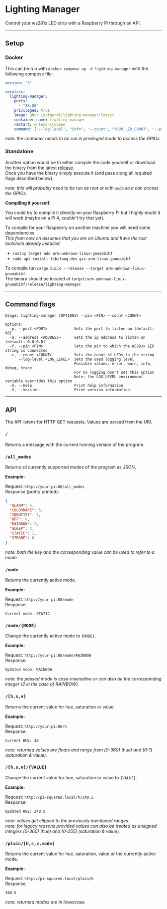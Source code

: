 # **Lighting Manager**

Control your ws281x LED strip with a Raspberry Pi through an API.

---

## **Setup**

### **Docker**

This can be run with `docker-compose up -d lighting-manager` with the following compose file:

```yml
version: "3"

services:
  lighting-manager:
    ports:
      - "88:88"
    privileged: true
    image: ghcr.io/fgardt/lighting-manager:latest
    container_name: lighting-manager
    restart: unless-stopped
    command: ["--log-level", "info", "--count", "YOUR_LED_COUNT", "--pin", "YOUR_PIN"]
```

_note: the container needs to be run in privileged mode to access the GPIOs._

### **Standalone**

Another option would be to either compile the code yourself or download the binary from the latest [release](https://github.com/fgardt/lighting-manager/releases).\
Once you have the binary simply execute it (and pass along all required flags described below).

_note: this will probably need to be run as root or with `sudo` so it can access the GPIOs._

**Compiling it yourself:**

You could try to compile it directly on your Raspberry Pi but I highly doubt it will work (maybe on a Pi 4, couldn't try that yet).

To compile for your Raspberry on another machine you will need some dependencies.\
_This from now on assumes that you are on Ubuntu and have the rust toolchain already installed._

- `rustup target add arm-unknown-linux-gnueabihf`
- `sudo apt install libclang-dev gcc-arm-linux-gnueabihf`

To compile run `cargo build --release --target arm-unknown-linux-gnueabihf`.\
The binary should be located at `target/arm-unknown-linux-gnueabihf/release/lighting-manager`.

---

## **Command flags**

```text
Usage: lighting-manager [OPTIONS] --pin <PIN> --count <COUNT>

Options:
  -p, --port <PORT>            Sets the port to listen on [default: 88]
  -a, --address <ADDRESS>      Sets the ip address to listen on [default: 0.0.0.0]
  -P, --pin <PIN>              Sets the pin to which the WS281x LED string is connected
  -c, --count <COUNT>          Sets the count of LEDs in the string
      --log-level <LOG_LEVEL>  Sets the used logging level
                               Possible values: error, warn, info, debug, trace
                               For no logging don't set this option
                               Note: the LOG_LEVEL environment variable overrides this option
  -h, --help                   Print help information
  -V, --version                Print version information
```

---

## **API**

The API listens for HTTP GET requests. Values are parsed from the URI.

### `/`

Returns a message with the current running version of the program.

### `/all_modes`

Returns all currently supported modes of the program as JSON.

**Example:**

Request: `http://your-pi:88/all_modes`\
Response (pretty printed):

```json
{
  "ALARM": 4,
  "COLORRAPE": 5,
  "IDENTIFY": 7,
  "OFF": 0,
  "RAINBOW": 2,
  "SLEEP": 3,
  "STATIC": 1,
  "STROBE": 6
}
```

_note: both the key and the corresponding value can be used to refer to a mode._

### `/mode`

Returns the currently active mode.

**Example:**

Request: `http://your-pi:88/mode`\
Response:

```text
Current mode: STATIC
```

### `/mode/{MODE}`

Change the currently active mode to `{MODE}`.

**Example:**

Request: `http://your-pi:88/mode/RAINBOW`\
Response:

```text
Updated mode: RAINBOW
```

_note: the passed mode is case-insensitive or can also be the corresponding integer (2 in the case of RAINBOW)._

### `/[h,s,v]`

Returns the current value for hue, saturation or value.

**Example:**

Request: `http://your-pi:88/h`\
Response:

```text
Current HUE: 30
```

_note: returned values are floats and range from [0-360) (hue) and [0-1] (saturation & value)._

### `/[h,s,v]/{VALUE}`

Change the current value for hue, saturation or value to `{VALUE}`.

**Example:**

Request: `http://pi-squared.local/h/340.5`\
Response:

```text
Updated HUE: 340.5
```

_note: values get clipped to the previously mentioned ranges._\
_note: for legacy reasons provided values can also be treated as unsigned integers [0-360) (hue) and [0-255] (saturation & value)._

### `/plain/[h,s,v,mode]`

Returns the current value for hue, saturation, value or the currently active mode.

**Example:**

Request: `http://pi-squared.local/plain/h`\
Response:

```text
340.5
```

_note: returned modes are in lowercase._
